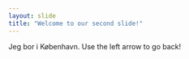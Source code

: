 ```yaml
---
layout: slide
title: "Welcome to our second slide!"
---
```

Jeg bor i København.
Use the left arrow to go back!
